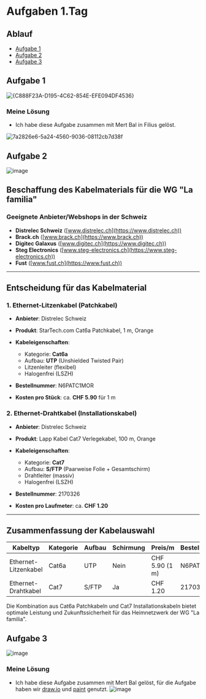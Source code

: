 # Aufgaben 1.Tag

## Ablauf
- [Aufgabe 1](#aufgabe-1)
- [Aufgabe 2](#aufgabe-2)
- [Aufgabe 3](#aufgabe-3)

## Aufgabe 1
![{C888F23A-D195-4C62-854E-EFE094DF4536}](https://github.com/user-attachments/assets/1c7a6af5-da0f-47c4-a01c-c330eabcb3be)
### Meine Lösung
- Ich habe diese Aufgabe zusammen mit Mert Bal in Filius gelöst.

![7a2826e6-5a24-4560-9036-08112cb7d38f](https://github.com/user-attachments/assets/83ee41b0-15c8-4bd7-8cf8-11bba475be20)

## Aufgabe 2

![image](https://github.com/user-attachments/assets/597f0c03-4065-45f4-aaf5-bf496f5af41c)

## Beschaffung des Kabelmaterials für die WG "La familia" 

### Geeignete Anbieter/Webshops in der Schweiz

* **Distrelec Schweiz** ([www.distrelec.ch](https://www.distrelec.ch))
* **Brack.ch** ([www.brack.ch](https://www.brack.ch))
* **Digitec Galaxus** ([www.digitec.ch](https://www.digitec.ch))
* **Steg Electronics** ([www.steg-electronics.ch](https://www.steg-electronics.ch))
* **Fust** ([www.fust.ch](https://www.fust.ch))

---

## Entscheidung für das Kabelmaterial

### 1. Ethernet-Litzenkabel (Patchkabel)

* **Anbieter**: Distrelec Schweiz
* **Produkt**: StarTech.com Cat6a Patchkabel, 1 m, Orange
* **Kabeleigenschaften**:

  * Kategorie: **Cat6a**
  * Aufbau: **UTP** (Unshielded Twisted Pair)
  * Litzenleiter (flexibel)
  * Halogenfrei (LSZH)
* **Bestellnummer**: N6PATC1MOR
* **Kosten pro Stück**: ca. **CHF 5.90** für 1 m

### 2. Ethernet-Drahtkabel (Installationskabel)

* **Anbieter**: Distrelec Schweiz
* **Produkt**: Lapp Kabel Cat7 Verlegekabel, 100 m, Orange
* **Kabeleigenschaften**:

  * Kategorie: **Cat7**
  * Aufbau: **S/FTP** (Paarweise Folie + Gesamtschirm)
  * Drahtleiter (massiv)
  * Halogenfrei (LSZH)
* **Bestellnummer**: 2170326
* **Kosten pro Laufmeter**: ca. **CHF 1.20**

---

## Zusammenfassung der Kabelauswahl

| Kabeltyp             | Kategorie | Aufbau | Schirmung | Preis/m        | Bestellnummer |
| -------------------- | --------- | ------ | --------- | -------------- | ------------- |
| Ethernet-Litzenkabel | Cat6a     | UTP    | Nein      | CHF 5.90 (1 m) | N6PATC1MOR    |
| Ethernet-Drahtkabel  | Cat7      | S/FTP  | Ja        | CHF 1.20       | 2170326       |

Die Kombination aus Cat6a Patchkabeln und Cat7 Installationskabeln bietet optimale Leistung und Zukunftssicherheit für das Heimnetzwerk der WG "La familia".

## Aufgabe 3

![image](https://github.com/user-attachments/assets/8c5ad658-0a1b-4357-a0ad-94a1dc013508)

### Meine Lösung
- Ich habe diese Aufgabe zusammen mit Mert Bal gelöst, für die Aufgabe haben wir [draw.io](https://app.diagrams.net/) und [paint](https://www.microsoft.com/de-ch/windows/paint) genutzt.
![image](https://github.com/user-attachments/assets/e0f13794-ae02-4fc3-add7-2ba3247781e6)




